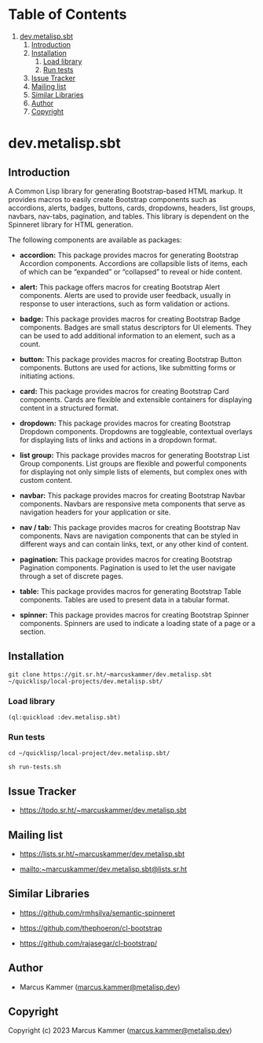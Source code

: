 
# Table of Contents

1.  [dev.metalisp.sbt](#orgbb4b17d)
    1.  [Introduction](#org358d7a8)
    2.  [Installation](#orgd78b88c)
        1.  [Load library](#org60e3c78)
        2.  [Run tests](#orgc18a25a)
    3.  [Issue Tracker](#orga00e078)
    4.  [Mailing list](#orgef69d41)
    5.  [Similar Libraries](#org574412f)
    6.  [Author](#orgcf618ab)
    7.  [Copyright](#org128ba2a)


<a id="orgbb4b17d"></a>

# dev.metalisp.sbt


<a id="org358d7a8"></a>

## Introduction

A Common Lisp library for generating Bootstrap-based HTML markup. It provides
macros to easily create Bootstrap components such as accordions, alerts,
badges, buttons, cards, dropdowns, headers, list groups, navbars, nav-tabs,
pagination, and tables. This library is dependent on the Spinneret library for
HTML generation.

The following components are available as packages:

-   **accordion:** This package provides macros for generating Bootstrap Accordion
    components. Accordions are collapsible lists of items, each of which can be
    &ldquo;expanded&rdquo; or &ldquo;collapsed&rdquo; to reveal or hide content.

-   **alert:** This package offers macros for creating Bootstrap Alert components.
    Alerts are used to provide user feedback, usually in response to user
    interactions, such as form validation or actions.

-   **badge:** This package provides macros for creating Bootstrap Badge
    components. Badges are small status descriptors for UI elements. They can be
    used to add additional information to an element, such as a count.

-   **button:** This package provides macros for creating Bootstrap Button
    components. Buttons are used for actions, like submitting forms or initiating
    actions.

-   **card:** This package provides macros for creating Bootstrap Card components.
    Cards are flexible and extensible containers for displaying content in a
    structured format.

-   **dropdown:** This package provides macros for creating Bootstrap Dropdown
    components. Dropdowns are toggleable, contextual overlays for displaying
    lists of links and actions in a dropdown format.

-   **list group:** This package provides macros for generating Bootstrap List
    Group components. List groups are flexible and powerful components for
    displaying not only simple lists of elements, but complex ones with custom
    content.

-   **navbar:** This package provides macros for creating Bootstrap Navbar
    components. Navbars are responsive meta components that serve as navigation
    headers for your application or site.

-   **nav / tab:** This package provides macros for creating Bootstrap Nav
    components. Navs are navigation components that can be styled in different
    ways and can contain links, text, or any other kind of content.

-   **pagination:** This package provides macros for creating Bootstrap Pagination
    components. Pagination is used to let the user navigate through a set of
    discrete pages.

-   **table:** This package provides macros for generating Bootstrap Table
    components. Tables are used to present data in a tabular format.

-   **spinner:** This package provides macros for creating Bootstrap Spinner
    components. Spinners are used to indicate a loading state of a page or a
    section.


<a id="orgd78b88c"></a>

## Installation

    git clone https://git.sr.ht/~marcuskammer/dev.metalisp.sbt ~/quicklisp/local-projects/dev.metalisp.sbt/


<a id="org60e3c78"></a>

### Load library

    (ql:quickload :dev.metalisp.sbt)


<a id="orgc18a25a"></a>

### Run tests

    cd ~/quicklisp/local-project/dev.metalisp.sbt/

    sh run-tests.sh


<a id="orga00e078"></a>

## Issue Tracker

-   <https://todo.sr.ht/~marcuskammer/dev.metalisp.sbt>


<a id="orgef69d41"></a>

## Mailing list

-   <https://lists.sr.ht/~marcuskammer/dev.metalisp.sbt>

-   <mailto:~marcuskammer/dev.metalisp.sbt@lists.sr.ht>


<a id="org574412f"></a>

## Similar Libraries

-   <https://github.com/rmhsilva/semantic-spinneret>

-   <https://github.com/thephoeron/cl-bootstrap>

-   <https://github.com/rajasegar/cl-bootstrap/>


<a id="orgcf618ab"></a>

## Author

-   Marcus Kammer (marcus.kammer@metalisp.dev)


<a id="org128ba2a"></a>

## Copyright

Copyright (c) 2023 Marcus Kammer (marcus.kammer@metalisp.dev)

